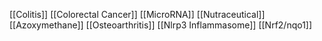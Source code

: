 [[Colitis]]
[[Colorectal Cancer]]
[[MicroRNA]]
[[Nutraceutical]]
[[Azoxymethane]]
[[Osteoarthritis]]
[[Nlrp3 Inflammasome]]
[[Nrf2/nqo1]]

